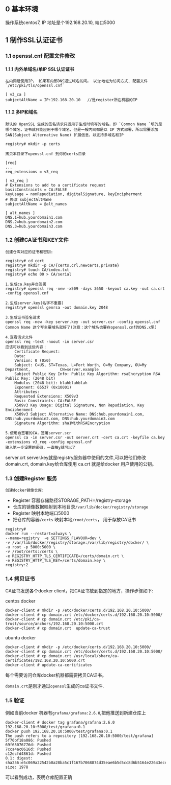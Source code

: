 ## 0 基本环境
   操作系统centos7, IP 地址是个192.168.20.10, 端口5000


## 1 制作SSL认证证书

### 1.1 openssl.cnf 配置文件修改

#### 1.1.1 内外单域名/单IP SSL认证证书
    在内网是使用IP， 如果有内部DNS通过域名访问。 以ip地址为访问方式, 配置文件`/etc/pki/tls/openssl.cnf`
```
[ v3_ca ]  
subjectAltName = IP:192.168.20.10   //是register所在机器的IP
```

#### 1.1.2 多IP和域名
    默认的 OpenSSL 生成的签名请求只适用于生成时填写的域名，即 `Common Name `填的是哪个域名，证书就只能应用于哪个域名，但是一般内网都是以 IP 方式部署，所以需要添加 SAN(Subject Alternative Name) 扩展信息，以支持多域名和IP


```
registry# mkdir -p certs 

拷贝本目录下openssl.cnf 到你的certs目录
```
	
```
[req]
...
req_extensions = v3_req

[ v3_req ]
# Extensions to add to a certificate request
basicConstraints = CA:FALSE
keyUsage = nonRepudiation, digitalSignature, keyEncipherment
# 修改 subjectAltName
subjectAltName = @alt_names 

[ alt_names ]
DNS.1=hub.yourdomain1.com
DNS.2=hub.yourdomain2.com
DNS.3=hub.yourdomain3.com
```

### 1.2 创建CA证书和KEY文件
    创建仓库对应的证书和密钥:

```
registry# cd cert
registry# mkdir -p CA/{certs,crl,newcerts,private}
registry# touch CA/index.txt
registry# echo 00 > CA/serial

1.生成ca.key并自签署
registry# openssl req -new -x509 -days 3650 -keyout ca.key -out ca.crt -config openssl.cnf

2.生成server.key(名字不重要)
registry# openssl genrsa -out domain.key 2048

3.生成证书签名请求
openssl req -new -key server.key -out server.csr -config openssl.cnf
Common Name 这个写主要域名就好了(注意：这个域名也要在openssl.cnf的DNS.x里)

4.查看请求文件
openssl req -text -noout -in server.csr 
应该可以看到这些内容：
    Certificate Request:
    Data:
    Version: 0 (0x0)
    Subject: C=US, ST=Texas, L=Fort Worth, O=My Company, OU=My Department,             CN=server.example
    Subject Public Key Info: Public Key Algorithm: rsaEncryption RSA Public Key: (2048 bit)
    Modulus (2048 bit): blahblahblah
    Exponent: 65537 (0x10001)
    Attributes:
    Requested Extensions: X509v3
    Basic Constraints: CA:FALSE
    X509v3 Key Usage: Digital Signature, Non Repudiation, Key Encipherment
    X509v3 Subject Alternative Name: DNS:hub.yourdomain1.com, DNS:hub.yourdomain2.com, DNS:hub.yourdomain3.com
    Signature Algorithm: sha1WithRSAEncryption

5.使用自签署的CA，签署server.scr
openssl ca -in server.csr -out server.crt -cert ca.crt -keyfile ca.key -extensions v3_req -config openssl.cnf
输入第一步设置的密码，一直按y就可以了
```

server.crt server.key就是registry服务器中使用的文件,可以把他们修改domain.crt, domain.key给仓库使用
ca.crt 就是给docker 用户使用的公钥。


### 1.3 创建Register 服务

    创建docker镜像仓库:
- Register 容器存储路径STORAGE_PATH=/registry-storage
- 仓库的镜像数据映射到本地目录`/var/lib/docker/registry/storage` 
- Register 映射本地端口5000
- 把仓库的容器`/certs` 映射本地`/root/certs`， 用于存放CA证书

```
registry# 
docker run --restart=always \
--name=registry  -e SETTINGS_FLAVOUR=dev \
-v /var/lib/docker/registry/storage:/var/lib/registry/docker/ \
-u root -p 5000:5000 \
-v /root/certs:/certs \
-e REGISTRY_HTTP_TLS_CERTIFICATE=/certs/domain.crt \
-e REGISTRY_HTTP_TLS_KEY=/certs/domain.key \
registry:2
```

### 1.4 拷贝证书
 
   CA证书发送各个docker client，把CA证书放到指定的地方，操作步骤如下:

centos docker 
```
docker-client # mkdir -p /etc/docker/certs.d/192.168.20.10:5000/
docker-client # cp domain.crt /etc/docker/certs.d/192.168.20.10:5000/
docker-client # cp domain.crt /etc/pki/ca-trust/source/anchors/192.168.20.10:5000.crt
docker-client # cp domain.crt  update-ca-trust
```

ubuntu docker 
```
docker-client # mkdir -p /etc/docker/certs.d/192.168.20.10:5000/
docker-client # cp domain.crt /etc/docker/certs.d/192.168.20.10:5000/
docker-client # cp domain.crt /usr/local/share/ca-certificates/192.168.20.10:5000.crt
docker-client # update-ca-certificates
```

每个需要访问仓库docker机器都需要拷贝CA证书。

`domain.crt`是刚才通过`openssl`生成的ca证书文件.

### 1.5 验证
  例如当前docker 机器有`grafana/grafana:2.6.0`,把他推送到新建仓库上

```
docker-client # docker tag grafana/grafana:2.6.0 192.168.20.10:5000/test/grafana:0.1
docker push 192.168.20.10:5000/test/grafana:0.1
The push refers to a repository [192.168.20.10:5000/test/grafana]
5f70bf18a086: Pushed
69f65076776d: Pushed
7cca4ac0616d: Pushed
c12ecfd4861d: Pushed
0.1: digest: sha256:e5c069a22542b0a28ba5c1f167b7068874d35eae6b5d5cc8d6b5164e22643ece size: 1978
```

可以看到成功，表明仓库配置正确

